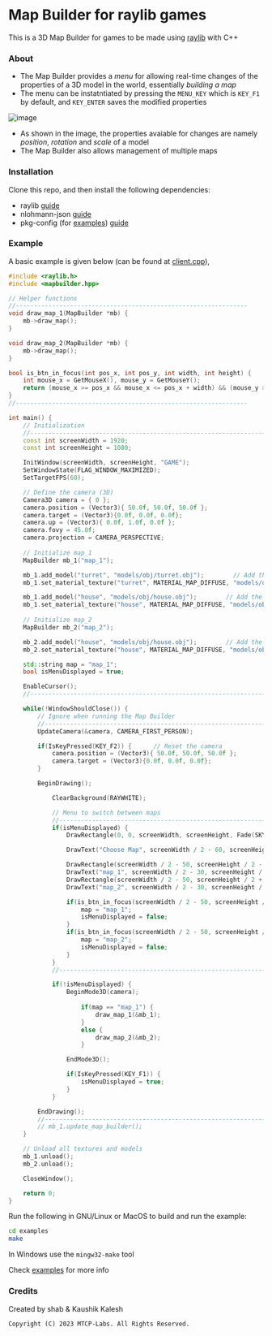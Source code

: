 # Map Builder for raylib games

This is a 3D Map Builder for games to be made using [raylib](https://www.raylib.com/) with C++

### About
- The Map Builder provides a *menu* for allowing real-time changes of the properties of a 3D model in the world, essentially *building a map*    
- The menu can be instatntiated by pressing the `MENU_KEY` which is `KEY_F1` by default, and `KEY_ENTER` saves the modified properties

![image](https://github.com/Kaushik-Kalesh/MapBuilder/assets/67593056/774b1b8e-36c2-44cc-914e-60976cc48741)  

- As shown in the image, the properties avaiable for changes are namely *position*, *rotation* and *scale* of a model
- The Map Builder also allows management of multiple maps

### Installation
Clone this repo, and then install the following dependencies:
- raylib [guide](https://github.com/raysan5/raylib/blob/master/README.md)
- nlohmann-json [guide](https://json.nlohmann.me/integration/package_managers/#cocoapods)
- pkg-config (for [examples](examples/)) [guide](https://www.google.com/search?q=pkg-config+install&oq=pkg-config+install&sourceid=chrome&ie=UTF-8)

### Example
A basic example is given below (can be found at [client.cpp](examples/src/client.cpp)), 
```cpp
#include <raylib.h>
#include <mapbuilder.hpp>

// Helper functions
//----------------------------------------------------------------
void draw_map_1(MapBuilder *mb) {
    mb->draw_map();
}

void draw_map_2(MapBuilder *mb) {
    mb->draw_map();
}

bool is_btn_in_focus(int pos_x, int pos_y, int width, int height) {
    int mouse_x = GetMouseX(), mouse_y = GetMouseY();
    return (mouse_x >= pos_x && mouse_x <= pos_x + width) && (mouse_y >= pos_y && mouse_y <= pos_y + height);;
}
//----------------------------------------------------------------

int main() {
    // Initialization
    //--------------------------------------------------------------------------------------
    const int screenWidth = 1920;
    const int screenHeight = 1080;

    InitWindow(screenWidth, screenHeight, "GAME");
    SetWindowState(FLAG_WINDOW_MAXIMIZED);                               
    SetTargetFPS(60);

    // Define the camera (3D)
    Camera3D camera = { 0 };
    camera.position = (Vector3){ 50.0f, 50.0f, 50.0f }; 
    camera.target = (Vector3){0.0f, 0.0f, 0.0f};                      
    camera.up = (Vector3){ 0.0f, 1.0f, 0.0f };       
    camera.fovy = 45.0f;                                
    camera.projection = CAMERA_PERSPECTIVE; 
    
    // Initialize map_1
    MapBuilder mb_1("map_1");

    mb_1.add_model("turret", "models/obj/turret.obj");        // Add the model "turret" to the map_1
    mb_1.set_material_texture("turret", MATERIAL_MAP_DIFFUSE, "models/obj/turret_diffuse.png");

    mb_1.add_model("house", "models/obj/house.obj");        // Add the model "house" to the map_1
    mb_1.set_material_texture("house", MATERIAL_MAP_DIFFUSE, "models/obj/house_diffuse.png");
    
    // Initialize map_2
    MapBuilder mb_2("map_2");

    mb_2.add_model("house", "models/obj/house.obj");        // Add the model "house" to the map_2
    mb_2.set_material_texture("house", MATERIAL_MAP_DIFFUSE, "models/obj/house_diffuse.png");

    std::string map = "map_1";
    bool isMenuDisplayed = true;

    EnableCursor();
    //--------------------------------------------------------------------------------------

    while(!WindowShouldClose()) {
        // Ignore when running the Map Builder
        //----------------------------------------------------------------
        UpdateCamera(&camera, CAMERA_FIRST_PERSON);        

        if(IsKeyPressed(KEY_F2)) {      // Reset the camera
            camera.position = (Vector3){ 50.0f, 50.0f, 50.0f }; 
            camera.target = (Vector3){0.0f, 0.0f, 0.0f};
        }

        BeginDrawing();

            ClearBackground(RAYWHITE);

            // Menu to switch between maps
            //----------------------------------------------------------------
            if(isMenuDisplayed) {
                DrawRectangle(0, 0, screenWidth, screenHeight, Fade(SKYBLUE, 0.5f));

                DrawText("Choose Map", screenWidth / 2 - 60, screenHeight / 2 - 75, 20, RED);

                DrawRectangle(screenWidth / 2 - 50, screenHeight / 2 - 30, 100, 40, Fade(GREEN, 0.5f));
                DrawText("map_1", screenWidth / 2 - 30, screenHeight / 2 - 20, 20, RED);
                DrawRectangle(screenWidth / 2 - 50, screenHeight / 2 + 30, 100, 40, Fade(GREEN, 0.5f));
                DrawText("map_2", screenWidth / 2 - 30, screenHeight / 2 + 40, 20, RED);

                if(is_btn_in_focus(screenWidth / 2 - 50, screenHeight / 2 - 30, 100, 40) && IsMouseButtonPressed(MOUSE_BUTTON_LEFT)) {
                    map = "map_1";
                    isMenuDisplayed = false;
                }
                if(is_btn_in_focus(screenWidth / 2 - 50, screenHeight / 2 + 30, 100, 40) && IsMouseButtonPressed(MOUSE_BUTTON_LEFT)) {
                    map = "map_2";
                    isMenuDisplayed = false;
                }
            }
            //----------------------------------------------------------------

            if(!isMenuDisplayed) {
                BeginMode3D(camera);
        
                    if(map == "map_1") {
                        draw_map_1(&mb_1);
                    }
                    else {
                        draw_map_2(&mb_2);
                    }

                EndMode3D();

                if(IsKeyPressed(KEY_F1)) {
                    isMenuDisplayed = true;
                }
            }

        EndDrawing();
        //----------------------------------------------------------------
        // mb_1.update_map_builder();
    }  

    // Unload all textures and models
    mb_1.unload(); 
    mb_2.unload();

    CloseWindow();

    return 0;
}
```

Run the following in GNU/Linux or MacOS to build and run the example:
```bash
cd examples
make
```
In Windows use the `mingw32-make` tool  

Check [examples](examples/) for more info

### Credits
Created by shab & Kaushik Kalesh

`Copyright (C) 2023 MTCP-Labs. All Rights Reserved.`
